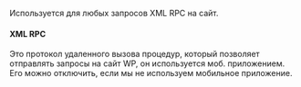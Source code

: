 Используется для любых запросов XML RPC на сайт.

#### XML RPC

Это протокол удаленного вызова процедур, который позволяет отправлять запросы на сайт WP, он используется моб. приложением. Его можно отключить, если мы не используем мобильное приложение.
